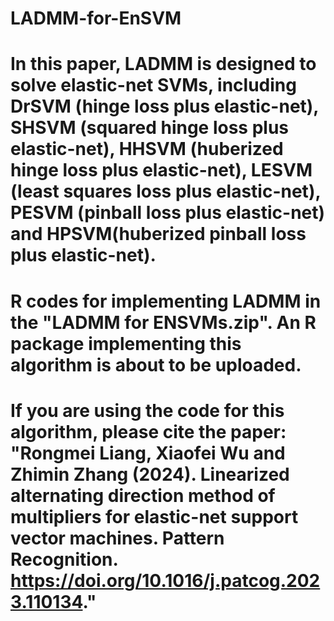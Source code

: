 # LADMM-for-EnSVM
# In this paper, LADMM is designed to solve elastic-net SVMs, including DrSVM (hinge loss plus elastic-net), SHSVM (squared hinge loss plus elastic-net), HHSVM (huberized hinge loss plus elastic-net), LESVM (least squares loss plus elastic-net), PESVM (pinball loss plus elastic-net) and HPSVM(huberized pinball loss plus elastic-net).
# R codes for implementing LADMM in the "LADMM for ENSVMs.zip".  An R package implementing this algorithm is about to be uploaded.
# If you are using the code for this algorithm, please cite the paper: "Rongmei Liang, Xiaofei Wu and Zhimin Zhang (2024). Linearized alternating direction method of multipliers for elastic-net support vector machines. Pattern Recognition. https://doi.org/10.1016/j.patcog.2023.110134."
